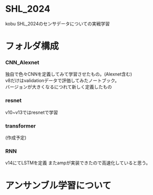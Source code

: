 # SHL_2024
kobu SHL_2024のセンサデータについての実戦学習  

# フォルダ構成    
### CNN_Alexnet 
独自で色々CNNを定義してみて学習させたもの。(Alexnet含む)  
v8だけはvalidationデータで評価してみたノートブック。  
バージョンが大きくなるにつれて新しく定義したもの  
### resnet
v10~v13ではresnetで学習
### transformer  
(作成予定)
### RNN  
v14にてLSTMを定義
またampが実装できたので高速化していると思う。

# アンサンブル学習について  
